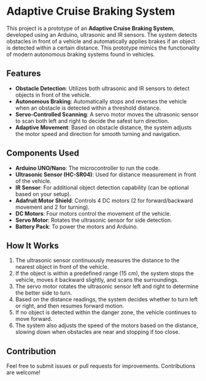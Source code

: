 # Adaptive Cruise Braking System 

This project is a prototype of an **Adaptive Cruise Braking System**, developed using an Arduino, ultrasonic and IR sensors. The system detects obstacles in front of a vehicle and automatically applies brakes if an object is detected within a certain distance. This prototype mimics the functionality of modern autonomous braking systems found in vehicles.

## Features
- **Obstacle Detection**: Utilizes both ultrasonic and IR sensors to detect objects in front of the vehicle.
- **Autonomous Braking**: Automatically stops and reverses the vehicle when an obstacle is detected within a threshold distance.
- **Servo-Controlled Scanning**: A servo motor moves the ultrasonic sensor to scan both left and right to decide the safest turn direction.
- **Adaptive Movement**: Based on obstacle distance, the system adjusts the motor speed and direction for smooth turning and navigation.

## Components Used
- **Arduino UNO/Nano**: The microcontroller to run the code.
- **Ultrasonic Sensor (HC-SR04)**: Used for distance measurement in front of the vehicle.
- **IR Sensor**: For additional object detection capability (can be optional based on your setup).
- **Adafruit Motor Shield**: Controls 4 DC motors (2 for forward/backward movement and 2 for turning).
- **DC Motors**: Four motors control the movement of the vehicle.
- **Servo Motor**: Rotates the ultrasonic sensor for side detection.
- **Battery Pack**: To power the motors and Arduino.

## How It Works
1. The ultrasonic sensor continuously measures the distance to the nearest object in front of the vehicle.
2. If the object is within a predefined range (15 cm), the system stops the vehicle, moves it backward slightly, and scans the surroundings.
3. The servo motor rotates the ultrasonic sensor left and right to determine the better side to turn.
4. Based on the distance readings, the system decides whether to turn left or right, and then resumes forward motion.
5. If no object is detected within the danger zone, the vehicle continues to move forward.
6. The system also adjusts the speed of the motors based on the distance, slowing down when obstacles are near and stopping if too close.

## Contribution
Feel free to submit issues or pull requests for improvements. Contributions are welcome!
